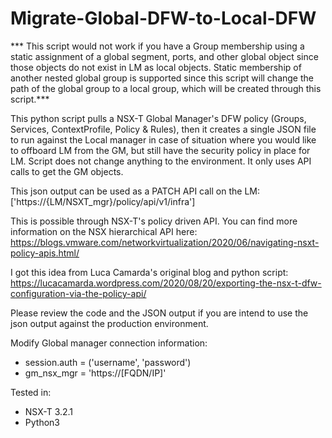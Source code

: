 # Migrate-Global-DFW-to-Local-DFW
*** This script would not work if you have a Group membership using a static assignment of a global segment, ports, and other global object since those objects do not exist in LM as local objects. Static membership of another nested global group is supported since this script will change the path of the global group to a local group, which will be created through this script.*** 

This python script pulls a NSX-T Global Manager's DFW policy (Groups, Services, ContextProfile, Policy & Rules), then it creates a single JSON file to run against the Local manager in case of situation where you would like to offboard LM from the GM, but still have the security policy in place for LM. Script does not change anything to the environment. It only uses API calls to get the GM objects.

This json output can be used as a PATCH API call on the LM: ['https://{LM/NSXT_mgr}/policy/api/v1/infra']

This is possible through NSX-T's policy driven API. You can find more information on the NSX hierarchical API here: https://blogs.vmware.com/networkvirtualization/2020/06/navigating-nsxt-policy-apis.html/

I got this idea from Luca Camarda's original blog and python script: https://lucacamarda.wordpress.com/2020/08/20/exporting-the-nsx-t-dfw-configuration-via-the-policy-api/

Please review the code and the JSON output if you are intend to use the json output against the production environment.

Modify Global manager connection information:
- session.auth = ('username', 'password')
- gm_nsx_mgr = 'https://[FQDN/IP]'

Tested in:
- NSX-T 3.2.1
- Python3
